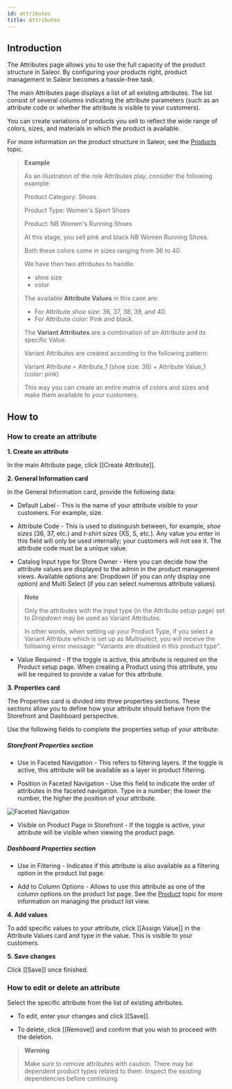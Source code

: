```yaml
---
id: attributes
title: Attributes
---
```

## Introduction

The Attributes page allows you to use the full capacity of the product structure in Saleor. By configuring your products right, product management in Saleor becomes a hassle-free task.

The main Attributes page displays a list of all existing attributes. The list consist of several columns indicating the attribute parameters (such as an attribute code or whether the attribute is visible to your customers).

You can create variations of products you sell to reflect the wide range of colors, sizes, and materials in which the product is available.

For more information on the product structure in Saleor, see the [Products](dashboard/catalog/products.md#product-concept-introduction) topic.

> **Example**
>
> As an illustration of the role Attributes play, consider the following example:
> 
> Product Category: Shoes
> 
> Product Type: Women's Sport Shoes
> 
> Product: NB Women's Running Shoes
> 
> At this stage, you sell pink and black NB Women Running Shoes.
> 
> Both these colors come in sizes ranging from 36 to 40.
> 
> We have then two attributes to handle: 
> 
> * shoe size
> * color
> 
> The available **Attribute Values** in this case are:
> 
> * For Attribute _shoe size_: 36, 37, 38, 39, and 40.
> * For Attribute _color_: Pink and black.
> 
> The **Variant Attributes** are a combination of an Attribute and its specific Value.
>
> Variant Attributes are created according to the following pattern:
> 
> Variant Attribute = Attribute_1 (shoe size: 36) + Attribute Value_1 (color: pink)
>
> This way you can create an entire matrix of colors and sizes and make them available to your customers.

## How to

### How to create an attribute

**1. Create an attribute**

In the main Attribute page, click [[Create&nbsp;Attribute]]. 

**2. General Information card**

In the General Information card, provide the following data:

*  Default Label - This is the name of your attribute visible to your customers. For example, size. 

* Attribute Code - This is used to distinguish between, for example, _shoe sizes_ (36, 37, etc.) and _t-shirt sizes_ (XS, S, etc.). Any value you enter in this field will only be used internally; your customers will not see it. The attribute code must be a unique value.

* Catalog Input type for Store Owner - Here you can decide how the attribute values are displayed to the admin in the product management views. Available options are: Dropdown (if you can only display one option) and Multi Select (if you can select numerous attribute values). 

> **Note**
> 
> Only the attributes with the input type (in the Attribute setup page) set to _Dropdown_ may be used as Variant Attributes. 
> 
> In other words, when setting up your Product Type, if you select a Variant Attribute which is set up as _Multiselect_, you will receive the following error message: "Variants are disabled in this product type".

* Value Required - If the toggle is active, this attribute is required on the Product setup page. When creating a Product using this attribute, you will be required to provide a value for this attribute.

**3. Properties card**

The Properties card is divided into three properties sections. These sections allow you to define how your attribute should behave from the Storefront and Dashboard perspective. 

Use the following fields to complete the properties setup of your attribute:

##### Storefront Properties section

* Use in Faceted Navigation - This refers to filtering layers. If the toggle is active, this attribute will be available as a layer in product filtering.

* Position in Faceted Navigation - Use this field to indicate the order of attributes in the faceted navigation. Type in a number; the lower the number, the higher the position of your attribute.

![Faceted Navigation](assets/dashboard-config/23.JPG)

* Visible on Product Page in Storefront - If the toggle is active, your attribute will be visible when viewing the product page. 

##### Dashboard Properties section

* Use in Filtering - Indicates if this attribute is also available as a filtering option in the product list page.

* Add to Column Options - Allows to use this attribute as one of the column options on the product list page. See the [Product](dashboard/catalog/products.md#editing-columns) topic for more information on managing the product list view.

**4. Add values** 

To add specific values to your attribute, click [[Assign&nbsp;Value]] in the Attribute Values card and type in the value. This is visible to your customers. 

**5. Save changes**

Click [[Save]] once finished.

### How to edit or delete an attribute 

Select the specific attribute from the list of existing attributes.

* To edit, enter your changes and click [[Save]].

* To delete, click [[Remove]] and confirm that you wish to proceed with the deletion.

> **Warning**
> 
> Make sure to remove attributes with caution. There may be dependent product types related to them. Inspect the existing dependencies before continuing. 



